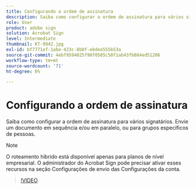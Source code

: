 ```yaml
---
title: Configurando a ordem de assinatura
description: Saiba como configurar a ordem de assinatura para vários signatários
role: User
product: adobe sign
solution: Acrobat Sign
level: Intermediate
thumbnail: KT-9942.jpg
exl-id: bf7771ef-1abe-423c-8b0f-ebdee555b53a
source-git-commit: 4ebf9594025f98f0505c58f1ab43fb864ed51206
workflow-type: tm+mt
source-wordcount: '71'
ht-degree: 0%

---
```


# Configurando a ordem de assinatura

Saiba como configurar a ordem de assinatura para vários signatários. Envie um documento em sequência e/ou em paralelo, ou para grupos específicos de pessoas.

>[!NOTE]
>
>O roteamento híbrido está disponível apenas para planos de nível empresarial. O administrador do Acrobat Sign pode precisar ativar esses recursos na seção Configurações de envio das Configurações da conta.

>[!VIDEO](https://video.tv.adobe.com/v/342249?quality=12&learn=on&hidetitle=true)
